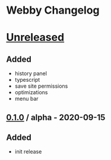# Webby Changelog

# [Unreleased]
## Added
- history panel
- typescript
- save site permissions
- optimizations
- menu bar

## [0.1.0] / alpha - 2020-09-15
## Added
- init release

[Unreleased]:   https://github.com/lockieluke/webby/compare/alpha...HEAD
[0.1.0]:        https://github.com/lockieluke/webby/releases/tag/alpha
